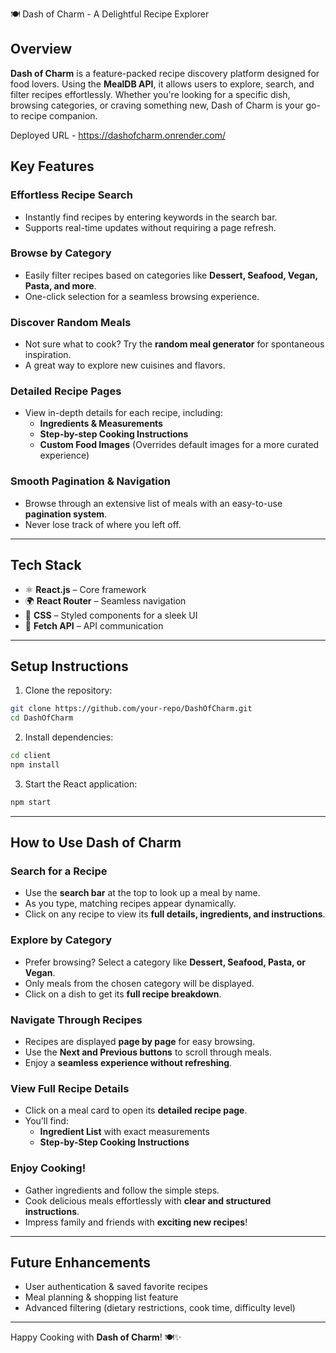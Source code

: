 🍽️ Dash of Charm - A Delightful Recipe Explorer

## Overview

**Dash of Charm** is a feature-packed recipe discovery platform designed for food lovers. Using the **MealDB API**, it allows users to explore, search, and filter recipes effortlessly. Whether you're looking for a specific dish, browsing categories, or craving something new, Dash of Charm is your go-to recipe companion.

Deployed URL - https://dashofcharm.onrender.com/

## Key Features

### **Effortless Recipe Search**

- Instantly find recipes by entering keywords in the search bar.
- Supports real-time updates without requiring a page refresh.

### **Browse by Category**

- Easily filter recipes based on categories like **Dessert, Seafood, Vegan, Pasta, and more**.
- One-click selection for a seamless browsing experience.

### **Discover Random Meals**

- Not sure what to cook? Try the **random meal generator** for spontaneous inspiration.
- A great way to explore new cuisines and flavors.

### **Detailed Recipe Pages**

- View in-depth details for each recipe, including:
  - **Ingredients & Measurements**
  - **Step-by-step Cooking Instructions**
  - **Custom Food Images** (Overrides default images for a more curated experience)

### **Smooth Pagination & Navigation**

- Browse through an extensive list of meals with an easy-to-use **pagination system**.
- Never lose track of where you left off.

---

## Tech Stack

- ⚛ **React.js** – Core framework
- 🌍 **React Router** – Seamless navigation
- 🎨 **CSS** – Styled components for a sleek UI
- 🔗 **Fetch API** – API communication

---

## Setup Instructions

1. Clone the repository:

```bash
git clone https://github.com/your-repo/DashOfCharm.git
cd DashOfCharm
```

2. Install dependencies:

```bash
cd client
npm install
```

3. Start the React application:

```bash
npm start
```

---

## How to Use Dash of Charm

### **Search for a Recipe**

- Use the **search bar** at the top to look up a meal by name.
- As you type, matching recipes appear dynamically.
- Click on any recipe to view its **full details, ingredients, and instructions**.

### **Explore by Category**

- Prefer browsing? Select a category like **Dessert, Seafood, Pasta, or Vegan**.
- Only meals from the chosen category will be displayed.
- Click on a dish to get its **full recipe breakdown**.

### **Navigate Through Recipes**

- Recipes are displayed **page by page** for easy browsing.
- Use the **Next and Previous buttons** to scroll through meals.
- Enjoy a **seamless experience without refreshing**.

### **View Full Recipe Details**

- Click on a meal card to open its **detailed recipe page**.
- You’ll find:
  - **Ingredient List** with exact measurements
  - **Step-by-Step Cooking Instructions**

### **Enjoy Cooking!**

- Gather ingredients and follow the simple steps.
- Cook delicious meals effortlessly with **clear and structured instructions**.
- Impress family and friends with **exciting new recipes**!

---

## Future Enhancements

- User authentication & saved favorite recipes
- Meal planning & shopping list feature
- Advanced filtering (dietary restrictions, cook time, difficulty level)

---

Happy Cooking with **Dash of Charm**! 🍽✨
